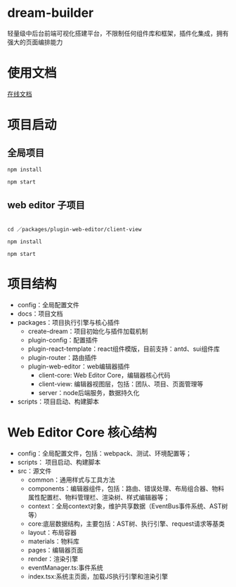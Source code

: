 # dream-builder
轻量级中后台前端可视化搭建平台，不限制任何组件库和框架，插件化集成，拥有强大的页面编排能力

# 使用文档
[在线文档](/)

# 项目启动
## 全局项目
```
npm install

npm start
```
## web editor 子项目
```

cd ／packages/plugin-web-editor/client-view

npm install

npm start
```

# 项目结构
- config：全局配置文件
- docs：项目文档
- packages：项目执行引擎与核心插件
  - create-dream：项目初始化与插件加载机制
  - plugin-config：配置插件
  - plugin-react-template：react组件模版，目前支持：antd、sui组件库
  - plugin-router：路由插件
  - plugin-web-editor：web编辑器插件
    - client-core: Web Editor Core，编辑器核心代码
    - client-view: 编辑器视图层，包括：团队、项目、页面管理等
    - server：node后端服务，数据持久化
- scripts：项目启动、构建脚本

# Web Editor Core 核心结构
- config：全局配置文件，包括：webpack、测试、环境配置等；
- scripts： 项目启动、构建脚本
- src：源文件
  - common：通用样式与工具方法
  - components：编辑器组件，包括：路由、错误处理、布局组合器、物料属性配置栏、物料管理栏、渲染树、样式编辑器等；
  - context：全局context对象，维护共享数据（EventBus事件系统、AST树等）
  - core:底层数据结构，主要包括：AST树、执行引擎、request请求等基类
  - layout：布局容器
  - materials：物料库
  - pages：编辑器页面
  - render：渲染引擎
  - eventManager.ts:事件系统
  - index.tsx:系统主页面，加载JS执行引擎和渲染引擎
 